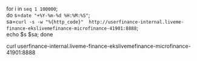 for i in `seq 1 100000`; \
do s=`date "+%Y-%m-%d %H:%M:%S"`; \
sa=`curl -s -w "%{http_code}"  http://userfinance-internal.liveme-finance-ekslivemefinance-microfinance-41901:8888`; \
echo $s $sa; done

curl userfinance-internal.liveme-finance-ekslivemefinance-microfinance-41901:8888